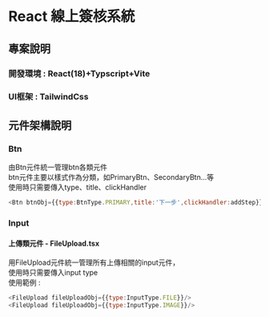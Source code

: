 # React 線上簽核系統
## 專案說明
### 開發環境 : React(18)+Typscript+Vite
### UI框架 : TailwindCss
## 元件架構說明
### Btn
由Btn元件統一管理btn各類元件<br>
btn元件主要以樣式作為分類，如PrimaryBtn、SecondaryBtn...等<br>
使用時只需要傳入type、title、clickHandler<br>
```javascript
<Btn btnObj={{type:BtnType.PRIMARY,title:'下一步',clickHandler:addStep}}/>
```
### Input
#### 上傳類元件 - FileUpload.tsx
用FileUpload元件統一管理所有上傳相關的input元件，<br>
使用時只需要傳入input type<br>
使用範例 : 
```javascript
<FileUpload fileUploadObj={{type:InputType.FILE}}/>
<FileUpload fileUploadObj={{type:InputType.IMAGE}}/>
```